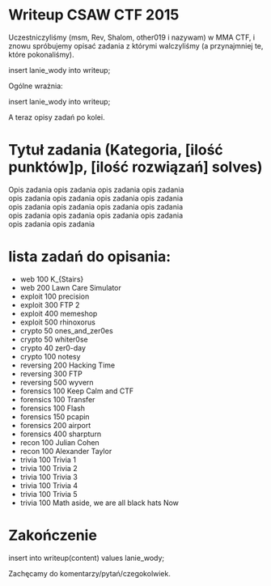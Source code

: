 # Writeup CSAW CTF 2015

Uczestniczyliśmy (msm, Rev, Shalom, other019 i nazywam) w MMA CTF, i znowu spróbujemy opisać zadania z którymi walczyliśmy (a przynajmniej te, które pokonaliśmy).

insert lanie_wody into writeup;

Ogólne wrażnia:

insert lanie_wody into writeup;

A teraz opisy zadań po kolei. 

# Tytuł zadania (Kategoria, [ilość punktów]p, [ilość rozwiązań] solves)

Opis zadania opis zadania opis zadania opis zadania \
opis zadania opis zadania opis zadania opis zadania \
opis zadania opis zadania opis zadania opis zadania \
opis zadania opis zadania opis zadania opis zadania \
opis zadania opis zadania

# lista zadań do opisania:

* web 100 K_{Stairs}
* web 200 Lawn Care Simulator
* exploit 100 precision
* exploit 300 FTP 2
* exploit 400 memeshop
* exploit 500 rhinoxorus
* crypto 50 ones_and_zer0es
* crypto 50 whiter0se
* crypto 40 zer0-day
* crypto 100 notesy
* reversing 200 Hacking Time
* reversing 300 FTP
* reversing 500 wyvern
* forensics 100 Keep Calm and CTF
* forensics 100 Transfer
* forensics 100 Flash
* forensics 150 pcapin
* forensics 200 airport
* forensics 400 sharpturn
* recon 100 Julian Cohen
* recon 100 Alexander Taylor
* trivia 100 Trivia 1
* trivia 100 Trivia 2
* trivia 100 Trivia 3
* trivia 100 Trivia 4
* trivia 100 Trivia 5
* trivia 100 Math aside, we are all black hats Now

# Zakończenie

insert into writeup(content) values lanie_wody;

Zachęcamy do komentarzy/pytań/czegokolwiek.

